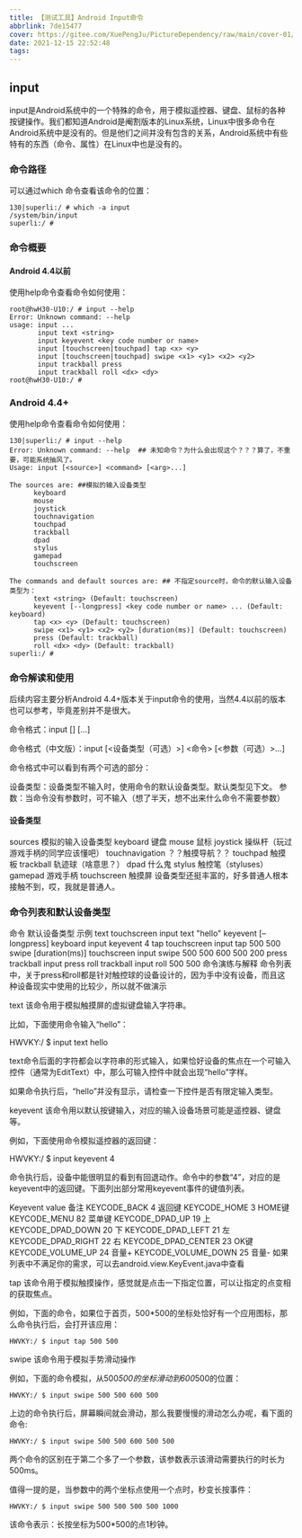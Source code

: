 ```yaml
---
title: 【测试工具】Android Input命令
abbrlink: 7de15477
cover: https://gitee.com/XuePengJu/PictureDependency/raw/main/cover-01/6.png
date: 2021-12-15 22:52:48
tags:
---
```


## input

input是Android系统中的一个特殊的命令，用于模拟遥控器、键盘、鼠标的各种按键操作。我们都知道Android是阉割版本的Linux系统，Linux中很多命令在Android系统中是没有的。但是他们之间并没有包含的关系，Android系统中有些特有的东西（命令、属性）在Linux中也是没有的。

### 命令路径

可以通过which 命令查看该命令的位置：

```
130|superli:/ # which -a input        
/system/bin/input
superli:/ # 
```


### 命令概要

#### Android 4.4以前

使用help命令查看命令如何使用：

```
root@hwH30-U10:/ # input --help
Error: Unknown command: --help
usage: input ...
       input text <string>
       input keyevent <key code number or name>
       input [touchscreen|touchpad] tap <x> <y>
       input [touchscreen|touchpad] swipe <x1> <y1> <x2> <y2>
       input trackball press
       input trackball roll <dx> <dy>
root@hwH30-U10:/ #
```
### Android 4.4+

使用help命令查看命令如何使用：

```
130|superli:/ # input --help
Error: Unknown command: --help  ## 未知命令？为什么会出现这个？？？算了，不重要，可能系统抽风了。
Usage: input [<source>] <command> [<arg>...]

The sources are: ##模拟的输入设备类型
      keyboard
      mouse
      joystick
      touchnavigation
      touchpad
      trackball
      dpad
      stylus
      gamepad
      touchscreen

The commands and default sources are: ## 不指定source时，命令的默认输入设备类型为：
      text <string> (Default: touchscreen)
      keyevent [--longpress] <key code number or name> ... (Default: keyboard)
      tap <x> <y> (Default: touchscreen)
      swipe <x1> <y1> <x2> <y2> [duration(ms)] (Default: touchscreen)
      press (Default: trackball)
      roll <dx> <dy> (Default: trackball)
superli:/ # 
```

### 命令解读和使用

后续内容主要分析Android 4.4+版本关于input命令的使用，当然4.4以前的版本也可以参考，毕竟差别并不是很大。

命令格式：input [<source>] <command> [<arg>...]

命令格式（中文版）：input [<设备类型（可选）>] <命令> [<参数（可选）>...]

命令格式中可以看到有两个可选的部分：

设备类型：设备类型不输入时，使用命令的默认设备类型。默认类型见下文。
参数：当命令没有参数时，可不输入（想了半天，想不出来什么命令不需要参数）

#### 设备类型

sources	模拟的输入设备类型
keyboard	键盘
mouse	鼠标
joystick	操纵杆（玩过游戏手柄的同学应该懂吧）
touchnavigation	？？触摸导航？？
touchpad	触摸板
trackball	轨迹球（啥意思？）
dpad	什么鬼
stylus	触控笔（styluses）
gamepad	游戏手柄
touchscreen	触摸屏
设备类型还挺丰富的，好多普通人根本接触不到，哎，我就是普通人。

### 命令列表和默认设备类型

命令	默认设备类型	示例
text	touchscreen	input text "hello"
keyevent [–longpress]	keyboard	input keyevent 4
tap	touchscreen	input tap 500 500
swipe [duration(ms)]	touchscreen	input swipe 500 500 600 500 200
press	trackball	input press
roll	trackball	input roll 500 500
命令演练与解释
命令列表中，关于press和roll都是针对触控球的设备设计的，因为手中没有设备，而且这种设备现实中使用的比较少，所以就不做演示

text
该命令用于模拟触摸屏的虚拟键盘输入字符串。

比如，下面使用命令输入“hello”：

HWVKY:/ $ input text hello

text命令后面的字符都会以字符串的形式输入，如果恰好设备的焦点在一个可输入控件（通常为EditText）中，那么可输入控件中就会出现“hello”字样。

如果命令执行后，“hello”并没有显示，请检查一下控件是否有限定输入类型。

keyevent
该命令用以默认按键输入，对应的输入设备场景可能是遥控器、键盘等。

例如，下面使用命令模拟遥控器的返回键：

HWVKY:/ $ input keyevent 4

命令执行后，设备中能很明显的看到有回退动作。命令中的参数“4”，对应的是keyevent中的返回键。下面列出部分常用keyevent事件的键值列表。

Keyevent	value	备注
KEYCODE_BACK	4	返回键
KEYCODE_HOME	3	HOME键
KEYCODE_MENU	82	菜单键
KEYCODE_DPAD_UP	19	上
KEYCODE_DPAD_DOWN	20	下
KEYCODE_DPAD_LEFT	21	左
KEYCODE_DPAD_RIGHT	22	右
KEYCODE_DPAD_CENTER	23	OK键
KEYCODE_VOLUME_UP	24	音量+
KEYCODE_VOLUME_DOWN	25	音量-
如果列表中不满足你的需求，可以去android.view.KeyEvent.java中查看

tap
该命令用于模拟触摸操作，感觉就是点击一下指定位置，可以让指定的点变相的获取焦点。

例如，下面的命令，如果位于首页，500*500的坐标处恰好有一个应用图标，那么命令执行后，会打开该应用：

```HWVKY:/ $ input tap 500 500```

swipe
该命令用于模拟手势滑动操作

例如，下面的命令模拟，从500*500的坐标滑动到600*500的位置：

```HWVKY:/ $ input swipe 500 500 600 500```

上边的命令执行后，屏幕瞬间就会滑动，那么我要慢慢的滑动怎么办呢，看下面的命令:

```HWVKY:/ $ input swipe 500 500 600 500 500```

两个命令的区别在于第二个多了一个参数，该参数表示该滑动需要执行的时长为500ms。

值得一提的是，当参数中的两个坐标点使用一个点时，秒变长按事件：

```HWVKY:/ $ input swipe 500 500 500 500 1000```

该命令表示：长按坐标为500*500的点1秒钟。

